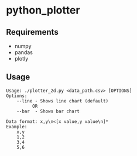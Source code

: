 # python_plotter

## Requirements
* numpy
* pandas
* plotly
## Usage
```
Usage: ./plotter_2d.py <data_path.csv> [OPTIONS]
Options:
	--line - Shows line chart (default)
	      OR
	--bar  - Shows bar chart

Data format: x,y\n<[x value,y value\n]*
Example:
	x,y
	1,2
	3,4
	5,6
```
